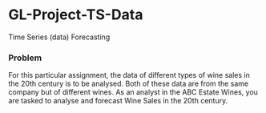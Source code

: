 # GL-Project-TS-Data
Time Series (data) Forecasting 
### Problem

For this particular assignment, the data of different types of wine sales in the 20th century is to be analysed.
Both of these data are from the same company but of different wines.
As an analyst in the ABC Estate Wines, you are tasked to analyse and forecast Wine Sales in the 20th century.
